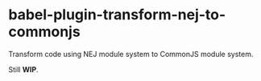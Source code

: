 # babel-plugin-transform-nej-to-commonjs

Transform code using NEJ module system to CommonJS module system.

Still **WIP**.